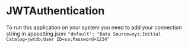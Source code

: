 # JWTAuthentication
To run this application on your system you need to add your connection string in appsetting.json:
```"default": "Data Source=xyz;Initial Catalog=jwtdb;User ID=sa;Password=1234"```
